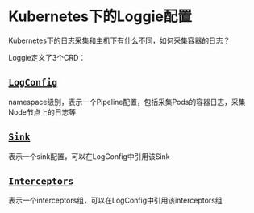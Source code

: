# Kubernetes下的Loggie配置

Kubernetes下的日志采集和主机下有什么不同，如何采集容器的日志？

Loggie定义了3个CRD：  

## [`LogConfig`](logconfig.md)
namespace级别，表示一个Pipeline配置，包括采集Pods的容器日志，采集Node节点上的日志等  
  
## [`Sink`](sink.md)
表示一个sink配置，可以在LogConfig中引用该Sink  

## [`Interceptors`](interceptors.md)
表示一个interceptors组，可以在LogConfig中引用该interceptors组  


